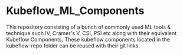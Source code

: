 # Kubeflow_ML_Components
This repository consisting of a bunch of commonly used ML tools & technique such IV, Cramer's V, CSI, PSI etc along with their equivalent Kubeflow Components.
These kubeflow components located in the kubeflow-repo folder can be reused with their git links.
